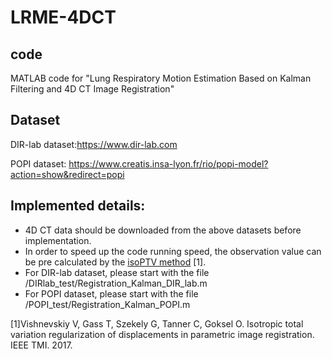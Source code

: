 # LRME-4DCT

## code

MATLAB code for "Lung Respiratory Motion Estimation Based on Kalman Filtering and 4D CT Image Registration"

## Dataset

DIR-lab dataset:https://www.dir-lab.com

POPI dataset: https://www.creatis.insa-lyon.fr/rio/popi-model?action=show&redirect=popi

## Implemented details:

- 4D CT data should be downloaded from the above datasets before implementation.
- In order to speed up the code running speed, the observation value can be pre calculated by the [isoPTV method](https://github.com/visva89/pTVreg) [1].
- For DIR-lab dataset, please start with the file /DIRlab_test/Registration_Kalman_DIR_lab.m
- For POPI dataset, please start with the file /POPI_test/Registration_Kalman_POPI.m

[1]Vishnevskiy V, Gass T, Szekely G, Tanner C, Goksel O. Isotropic total variation regularization of displacements in parametric image registration. IEEE TMI. 2017.
